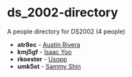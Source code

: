 # ds_2002-directory

A people directory for DS2002 (4 people)

- **atr8ec** - [Austin Rivera](people/atr8ec/)
- **kmj5gf** - [Isaac Yoo](people/kmj5gf/)
- **rkoester** - [Usopp](people/rkoester/)
- **umk5st** - [Sammy Shin](people/umk5st/)
